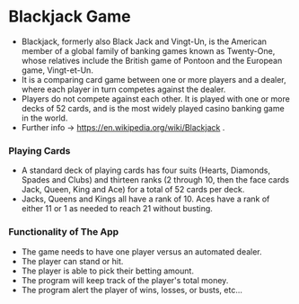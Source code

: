 # Blackjack Game
- Blackjack, formerly also Black Jack and Vingt-Un, is the American member of a global family of banking games known as Twenty-One, whose relatives include the British game of Pontoon and the European game, Vingt-et-Un.
- It is a comparing card game between one or more players and a dealer, where each player in turn competes against the dealer. 
- Players do not compete against each other. It is played with one or more decks of 52 cards, and is the most widely played casino banking game in the world.
- Further info -> https://en.wikipedia.org/wiki/Blackjack .
### Playing Cards
- A standard deck of playing cards has four suits (Hearts, Diamonds, Spades and Clubs) and thirteen ranks (2 through 10, then the face cards Jack, Queen, King and Ace) for a total of 52 cards per deck. 
- Jacks, Queens and Kings all have a rank of 10. Aces have a rank of either 11 or 1 as needed to reach 21 without busting. 
### Functionality of The App
- The game needs to have one player versus an automated dealer.
- The player can stand or hit.
- The player is able to pick their betting amount.
- The program will keep track of the player's total money.
- The program alert the player of wins, losses, or busts, etc...
